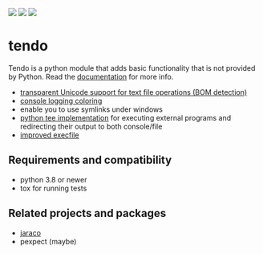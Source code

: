 [![](https://img.shields.io/pypi/v/tendo.svg?colorB=green)](https://pypi.python.org/pypi/tendo/)
[![](https://img.shields.io/codecov/c/github/pycontribs/tendo/main.svg)](https://codecov.io/gh/pycontribs/tendo)
[![](https://readthedocs.org/projects/tendo/badge/?version=latest)](http://tendo.readthedocs.io)

# tendo

Tendo is a python module that adds basic functionality that is
not provided by Python. Read the [documentation](https://tendo.readthedocs.io) for more info.

- [transparent Unicode support for text file operations (BOM detection)](https://tendo.readthedocs.io/#module-tendo.singleton)
- [console logging coloring](https://tendo.readthedocs.io/#module-tendo.colorer)
- enable you to use symlinks under windows
- [python tee implementation](https://tendo.readthedocs.io/#module-tendo.colorer) for executing external programs and redirecting their output to both console/file
- [improved execfile](https://tendo.readthedocs.io/#module-tendo.execfile2)

## Requirements and compatibility

- python 3.8 or newer
- tox for running tests

## Related projects and packages

- [jaraco](http://pypi.python.org/pypi/jaraco.util)
- pexpect (maybe)
